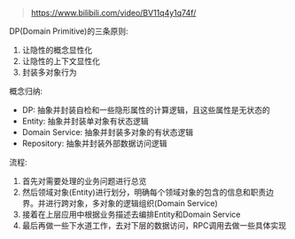 > https://www.bilibili.com/video/BV11q4y1q74f/


DP(Domain Primitive)的三条原则:
1. 让隐性的概念显性化
2. 让隐性的上下文显性化
3. 封装多对象行为

概念归纳:
- DP: 抽象并封装自检和一些隐形属性的计算逻辑，且这些属性是无状态的
- Entity: 抽象并封装单对象有状态逻辑
- Domain Service: 抽象并封装多对象的有状态逻辑
- Repository: 抽象并封装外部数据访问逻辑

流程:
1. 首先对需要处理的业务问题进行总览
2. 然后领域对象(Entity)进行划分，明确每个领域对象的包含的信息和职责边界。并进行跨对象，多对象的逻辑组织(Domain Service)
3. 接着在上层应用中根据业务描述去编排Entity和Domain Service
4. 最后再做一些下水道工作，去对下层的数据访问，RPC调用去做一些具体实现